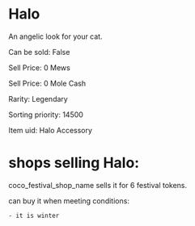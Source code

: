 # Halo

An angelic look for your cat.

Can be sold: False

Sell Price: 0 Mews

Sell Price: 0 Mole Cash

Rarity: Legendary

Sorting priority: 14500

Item uid: Halo Accessory

# shops selling Halo:

coco_festival_shop_name sells it for 6 festival tokens.

  can buy it when meeting conditions: 

    - it is winter